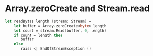 # Array.zeroCreate and Stream.read

```fsharp
let readBytes length (stream: Stream) =
    let buffer = Array.zeroCreate<byte> length
    let count = stream.Read(buffer, 0, length)
    if count = length then
       buffer
    else
       raise <| EndOfStreamException ()
```
